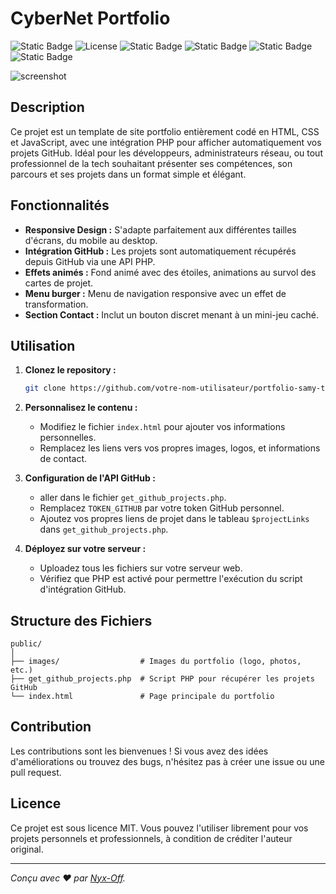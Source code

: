 
# CyberNet Portfolio 
![Static Badge](https://img.shields.io/badge/Contributeur-1-brightgreen?style=flat&logo=clubhouse&logoColor=white&logoSize=auto) ![License](https://img.shields.io/github/license/Nyx-Off/AceVenturaTheGame) 
![Static Badge](https://img.shields.io/badge/JavaScript-black?style=plastic&logo=javascript&logoColor=white&logoSize=auto&color=purple)
![Static Badge](https://img.shields.io/badge/HTML-black?style=plastic&logo=html5&logoColor=white&logoSize=auto&color=orange)
![Static Badge](https://img.shields.io/badge/CSS-black?style=plastic&logo=css3&logoColor=white&logoSize=auto&color=blue)
![Static Badge](https://img.shields.io/badge/PHP-black?style=plastic&logo=php&logoColor=white&logoSize=auto&color=green)

![screenshot](screenshot.png)

## Description

Ce projet est un template de site portfolio entièrement codé en HTML, CSS et JavaScript, avec une intégration PHP pour afficher automatiquement vos projets GitHub. Idéal pour les développeurs, administrateurs réseau, ou tout professionnel de la tech souhaitant présenter ses compétences, son parcours et ses projets dans un format simple et élégant.

## Fonctionnalités

- **Responsive Design :** S'adapte parfaitement aux différentes tailles d'écrans, du mobile au desktop.
- **Intégration GitHub :** Les projets sont automatiquement récupérés depuis GitHub via une API PHP.
- **Effets animés :** Fond animé avec des étoiles, animations au survol des cartes de projet.
- **Menu burger :** Menu de navigation responsive avec un effet de transformation.
- **Section Contact :** Inclut un bouton discret menant à un mini-jeu caché.

## Utilisation

1. **Clonez le repository :**
   ```bash
   git clone https://github.com/votre-nom-utilisateur/portfolio-samy-template.git
   ```

2. **Personnalisez le contenu :**
   - Modifiez le fichier `index.html` pour ajouter vos informations personnelles.
   - Remplacez les liens vers vos propres images, logos, et informations de contact.

3. **Configuration de l'API GitHub :**
   - aller dans le fichier `get_github_projects.php`.
   - Remplacez `TOKEN_GITHUB` par votre token GitHub personnel.
   - Ajoutez vos propres liens de projet dans le tableau `$projectLinks` dans `get_github_projects.php`.

4. **Déployez sur votre serveur :**
   - Uploadez tous les fichiers sur votre serveur web.
   - Vérifiez que PHP est activé pour permettre l'exécution du script d'intégration GitHub.

## Structure des Fichiers

```plaintext
public/
│
├── images/                  # Images du portfolio (logo, photos, etc.)
├── get_github_projects.php  # Script PHP pour récupérer les projets GitHub
└── index.html               # Page principale du portfolio
```

## Contribution

Les contributions sont les bienvenues ! Si vous avez des idées d'améliorations ou trouvez des bugs, n'hésitez pas à créer une issue ou une pull request.

## Licence

Ce projet est sous licence MIT. Vous pouvez l'utiliser librement pour vos projets personnels et professionnels, à condition de créditer l'auteur original.

---

*Conçu avec ❤️ par [Nyx-Off](https://github.com/Nyx-Off).*
```
